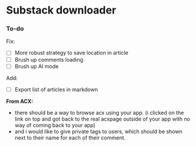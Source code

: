 # Substack downloader

### To-do

Fix:

- [ ] More robust strategy to save location in article
- [ ] Brush up comments loading
- [ ] Brush up AI mode

Add:

- [ ] Export list of articles in markdown

**From ACX:**
- there should be a way to browse acx using your app. (i clicked on the link on top and got back to the real acxpage outside of your app with no way of coming back to your app)
- and i would like to give private tags to users, which should be shown next to their name for each of their comment.
